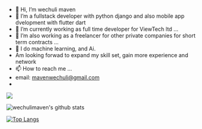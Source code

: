 - 👋 Hi, I’m wechuli maven
- 👀 I’m a fullstack developer with python django and also mobile app dvelopment with flutter dart
- 🌱 I’m currently working as full time developer for ViewTech ltd ...
- 💞️ I’m also working as a freelancer for other private companies for short term contracts ...
- 💞️ I do machine learning, and Ai.
- Am looking forwad to expand my skill set, gain more experience and network 
- 📫 How to reach me ...
- email: mavenwechuli@gmail.com
- 

<!---
wechulimaven/wechulimaven is a ✨ special ✨ repository because its `README.md` (this file) appears on your GitHub profile.
You can click the Preview link to take a look at your changes.
--->
![](https://komarev.com/ghpvc/?username=wechulimaven&color=green)

![wechulimaven's github stats](https://github-readme-stats.vercel.app/api?username=wechulimaven&theme=merko&layout=compact&count_private=true&show_icons=true)


[![Top Langs](https://github-readme-stats.vercel.app/api/top-langs/?username=wechulimaven&layout=compact&theme=merko&langs_count=10)](https://github.com/wechulimaven/github-readme-stats)
